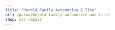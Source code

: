 ```yaml
---
title: "Herold Family Automotive & Tire"
url: /parma/herold-family-automotive-and-tire/
shop: car repair
---
```

